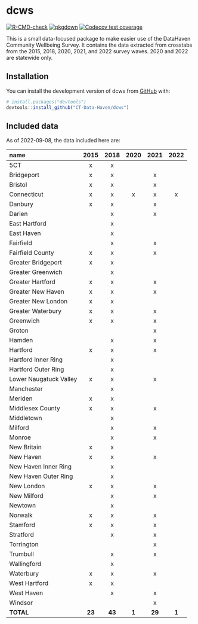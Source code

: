 
<!-- README.md is generated from README.Rmd. Please edit that file -->

# dcws

<!-- badges: start -->

[![R-CMD-check](https://github.com/CT-Data-Haven/dcws/actions/workflows/check-release.yaml/badge.svg)](https://github.com/CT-Data-Haven/dcws/actions/workflows/check-release.yaml)
[![pkgdown](https://github.com/CT-Data-Haven/dcws/actions/workflows/pkgdown.yaml/badge.svg)](https://github.com/CT-Data-Haven/dcws/actions/workflows/pkgdown.yaml)
[![Codecov test
coverage](https://codecov.io/gh/CT-Data-Haven/dcws/branch/main/graph/badge.svg)](https://app.codecov.io/gh/CT-Data-Haven/dcws?branch=main)
<!-- badges: end -->

This is a small data-focused package to make easier use of the DataHaven
Community Wellbeing Survey. It contains the data extracted from
crosstabs from the 2015, 2018, 2020, 2021, and 2022 survey waves. 2020
and 2022 are statewide only.

## Installation

You can install the development version of dcws from
[GitHub](https://github.com/) with:

``` r
# install.packages("devtools")
devtools::install_github("CT-Data-Haven/dcws")
```

## Included data

As of 2022-09-08, the data included here are:

| name                   |  2015  |  2018  | 2020  |  2021  | 2022  |
|:-----------------------|:------:|:------:|:-----:|:------:|:-----:|
| 5CT                    |   x    |   x    |       |        |       |
| Bridgeport             |   x    |   x    |       |   x    |       |
| Bristol                |   x    |   x    |       |   x    |       |
| Connecticut            |   x    |   x    |   x   |   x    |   x   |
| Danbury                |   x    |   x    |       |   x    |       |
| Darien                 |        |   x    |       |   x    |       |
| East Hartford          |        |   x    |       |        |       |
| East Haven             |        |   x    |       |        |       |
| Fairfield              |        |   x    |       |   x    |       |
| Fairfield County       |   x    |   x    |       |   x    |       |
| Greater Bridgeport     |   x    |   x    |       |        |       |
| Greater Greenwich      |        |   x    |       |        |       |
| Greater Hartford       |   x    |   x    |       |   x    |       |
| Greater New Haven      |   x    |   x    |       |   x    |       |
| Greater New London     |   x    |   x    |       |        |       |
| Greater Waterbury      |   x    |   x    |       |   x    |       |
| Greenwich              |   x    |   x    |       |   x    |       |
| Groton                 |        |        |       |   x    |       |
| Hamden                 |        |   x    |       |   x    |       |
| Hartford               |   x    |   x    |       |   x    |       |
| Hartford Inner Ring    |        |   x    |       |        |       |
| Hartford Outer Ring    |        |   x    |       |        |       |
| Lower Naugatuck Valley |   x    |   x    |       |   x    |       |
| Manchester             |        |   x    |       |        |       |
| Meriden                |   x    |   x    |       |        |       |
| Middlesex County       |   x    |   x    |       |   x    |       |
| Middletown             |        |   x    |       |        |       |
| Milford                |        |   x    |       |   x    |       |
| Monroe                 |        |   x    |       |   x    |       |
| New Britain            |   x    |   x    |       |        |       |
| New Haven              |   x    |   x    |       |   x    |       |
| New Haven Inner Ring   |        |   x    |       |        |       |
| New Haven Outer Ring   |        |   x    |       |        |       |
| New London             |   x    |   x    |       |   x    |       |
| New Milford            |        |   x    |       |   x    |       |
| Newtown                |        |   x    |       |        |       |
| Norwalk                |   x    |   x    |       |   x    |       |
| Stamford               |   x    |   x    |       |   x    |       |
| Stratford              |        |   x    |       |   x    |       |
| Torrington             |        |        |       |   x    |       |
| Trumbull               |        |   x    |       |   x    |       |
| Wallingford            |        |   x    |       |        |       |
| Waterbury              |   x    |   x    |       |   x    |       |
| West Hartford          |   x    |   x    |       |        |       |
| West Haven             |        |   x    |       |   x    |       |
| Windsor                |        |        |       |   x    |       |
| **TOTAL**              | **23** | **43** | **1** | **29** | **1** |
